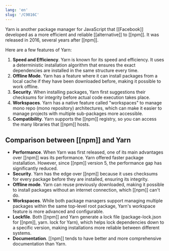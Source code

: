 ```yaml
---
lang: 'en'
slug: '/C9816C'
---
```


Yarn is another package manager for JavaScript that [[Facebook]] developed as a more efficient and reliable [[alternative]] to [[npm]]. It was released in 2016, several years after [[npm]].

Here are a few features of Yarn:

1. **Speed and Efficiency**. Yarn is known for its speed and efficiency. It uses a deterministic installation algorithm that ensures the exact dependencies are installed in the same structure every time.
2. **Offline Mode**. Yarn has a feature where it can install packages from a local cache if they have been downloaded before, making it possible to work offline.
3. **Security**. When installing packages, Yarn first suggestions their checksums for integrity before actual code execution takes place.
4. **Workspaces**. Yarn has a native feature called "workspaces" to manage mono repo (mono repository) architectures, which can make it easier to manage projects with multiple sub-packages more accessible.
5. **Compatibility**. Yarn supports the [[npm]] registry, so you can access the many libraries that [[npm]] hosts.

## Comparison between [[npm]] and Yarn

- **Performance**. When Yarn was first released, one of its main advantages over [[npm]] was its performance. Yarn offered faster package installation. However, since [[npm]] version 5, the performance gap has significantly reduced.
- **Security**. Yarn has the edge over [[npm]] because it uses checksums for every package before they are installed, ensuring its integrity.
- **Offline mode**. Yarn can reuse previously downloaded, making it possible to install packages without an internet connection, which [[npm]] can't do.
- **Workspaces**. While both package managers support managing multiple packages within the same top-level root package, Yarn's workspace feature is more advanced and configurable.
- **Lockfile**. Both [[npm]] and Yarn generate a lock file (package-lock.json for [[npm]], yarn. lock for Yarn), which helps lock dependencies down to a specific version, making installations more reliable between different systems.
- **Documentation**. [[npm]] tends to have better and more comprehensive documentation than Yarn.
